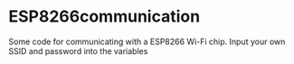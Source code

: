 # ESP8266communication
Some code for communicating with a ESP8266 Wi-Fi chip. Input your own SSID and password into the variables
